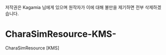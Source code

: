 저작권은 Kagamia 님에게 있으며 원작자가 이에 대해 불만을 제기하면 전부 삭제하겠습니다.

# CharaSimResource-KMS-
CharaSimResource [KMS]
